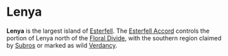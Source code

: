 # Lenya

**Lenya** is the largest island of [Esterfell](../esterfell.md). The [Esterfell Accord](../../../ch-2-people-of-mote/societies/esterfell-accord/esterfell-accord.md) controls the portion of Lenya north of the [Floral Divide](floral-divide.md), with the southern region claimed by [Subros](../../../ch-2-people-of-mote/societies/subros.md) or marked as wild [Verdancy](../../../ch-2-people-of-mote/societies/verdancy/verdancy.md).
